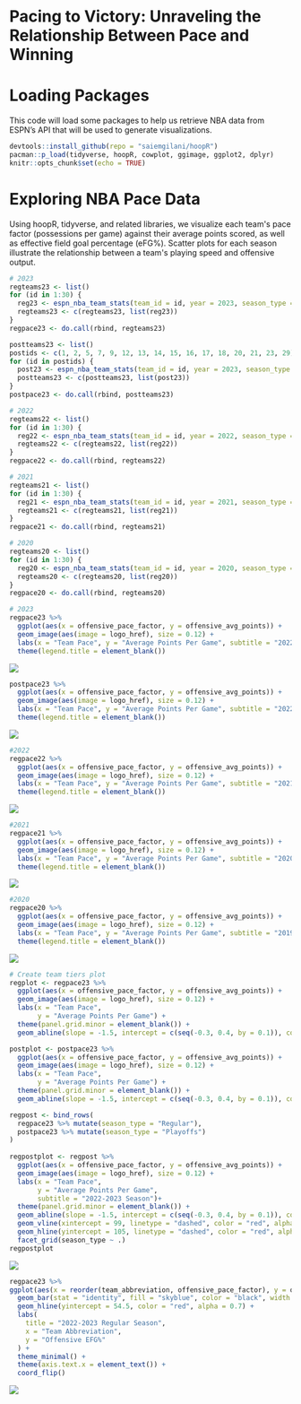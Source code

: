 Pacing to Victory: Unraveling the Relationship Between Pace and Winning
================

# Loading Packages

This code will load some packages to help us retrieve NBA data from
ESPN’s API that will be used to generate visualizations.

``` r
devtools::install_github(repo = "saiemgilani/hoopR") 
pacman::p_load(tidyverse, hoopR, cowplot, ggimage, ggplot2, dplyr)
knitr::opts_chunk$set(echo = TRUE)
```

# Exploring NBA Pace Data

Using hoopR, tidyverse, and related libraries, we visualize each team's pace factor (possessions per game) against their average points scored, as well as effective field goal percentage (eFG%). Scatter plots for each season illustrate the relationship between a team's playing speed and offensive output.

``` r
# 2023 
regteams23 <- list()
for (id in 1:30) {
  reg23 <- espn_nba_team_stats(team_id = id, year = 2023, season_type = "regular", total = FALSE)
  regteams23 <- c(regteams23, list(reg23))
}
regpace23 <- do.call(rbind, regteams23)

postteams23 <- list()
postids <- c(1, 2, 5, 7, 9, 12, 13, 14, 15, 16, 17, 18, 20, 21, 23, 29) 
for (id in postids) {
  post23 <- espn_nba_team_stats(team_id = id, year = 2023, season_type = "postseason", total = FALSE)
  postteams23 <- c(postteams23, list(post23))
}
postpace23 <- do.call(rbind, postteams23)

# 2022
regteams22 <- list()
for (id in 1:30) {
  reg22 <- espn_nba_team_stats(team_id = id, year = 2022, season_type = "regular", total = FALSE)
  regteams22 <- c(regteams22, list(reg22))
}
regpace22 <- do.call(rbind, regteams22)

# 2021
regteams21 <- list()
for (id in 1:30) {
  reg21 <- espn_nba_team_stats(team_id = id, year = 2021, season_type = "regular", total = FALSE)
  regteams21 <- c(regteams21, list(reg21))
}
regpace21 <- do.call(rbind, regteams21)

# 2020
regteams20 <- list()
for (id in 1:30) {
  reg20 <- espn_nba_team_stats(team_id = id, year = 2020, season_type = "regular", total = FALSE)
  regteams20 <- c(regteams20, list(reg20))
}
regpace20 <- do.call(rbind, regteams20)
```

``` r
# 2023
regpace23 %>% 
  ggplot(aes(x = offensive_pace_factor, y = offensive_avg_points)) +
  geom_image(aes(image = logo_href), size = 0.12) +
  labs(x = "Team Pace", y = "Average Points Per Game", subtitle = "2022-2023 Regular Season") + 
  theme(legend.title = element_blank())
```

![](Pace_files/figure-gfm/plots-1.png)<!-- -->

``` r
postpace23 %>% 
  ggplot(aes(x = offensive_pace_factor, y = offensive_avg_points)) +
  geom_image(aes(image = logo_href), size = 0.12) +
  labs(x = "Team Pace", y = "Average Points Per Game", subtitle = "2022-2023 Postseason") + 
  theme(legend.title = element_blank())
```

![](Pace_files/figure-gfm/plots-2.png)<!-- -->

``` r
#2022
regpace22 %>% 
  ggplot(aes(x = offensive_pace_factor, y = offensive_avg_points)) +
  geom_image(aes(image = logo_href), size = 0.12) +
  labs(x = "Team Pace", y = "Average Points Per Game", subtitle = "2021-2022 Regular Season") + 
  theme(legend.title = element_blank())
```

![](Pace_files/figure-gfm/plots-3.png)<!-- -->

``` r
#2021
regpace21 %>% 
  ggplot(aes(x = offensive_pace_factor, y = offensive_avg_points)) +
  geom_image(aes(image = logo_href), size = 0.12) +
  labs(x = "Team Pace", y = "Average Points Per Game", subtitle = "2020-2021 Regular Season") + 
  theme(legend.title = element_blank())
```

![](Pace_files/figure-gfm/plots-4.png)<!-- -->

``` r
#2020
regpace20 %>% 
  ggplot(aes(x = offensive_pace_factor, y = offensive_avg_points)) +
  geom_image(aes(image = logo_href), size = 0.12) +
  labs(x = "Team Pace", y = "Average Points Per Game", subtitle = "2019-2020 Regular Season") + 
  theme(legend.title = element_blank())
```

![](Pace_files/figure-gfm/plots-5.png)<!-- -->

``` r
# Create team tiers plot
regplot <- regpace23 %>%
  ggplot(aes(x = offensive_pace_factor, y = offensive_avg_points)) +
  geom_image(aes(image = logo_href), size = 0.12) +
  labs(x = "Team Pace",
       y = "Average Points Per Game") +
  theme(panel.grid.minor = element_blank()) +
  geom_abline(slope = -1.5, intercept = c(seq(-0.3, 0.4, by = 0.1)), color = "gray")

postplot <- postpace23 %>%
  ggplot(aes(x = offensive_pace_factor, y = offensive_avg_points)) +
  geom_image(aes(image = logo_href), size = 0.12) +
  labs(x = "Team Pace",
       y = "Average Points Per Game") +
  theme(panel.grid.minor = element_blank()) +
  geom_abline(slope = -1.5, intercept = c(seq(-0.3, 0.4, by = 0.1)), color = "gray")

regpost <- bind_rows(
  regpace23 %>% mutate(season_type = "Regular"),
  postpace23 %>% mutate(season_type = "Playoffs")
)
  
regpostplot <- regpost %>%
  ggplot(aes(x = offensive_pace_factor, y = offensive_avg_points)) +
  geom_image(aes(image = logo_href), size = 0.12) +
  labs(x = "Team Pace",
       y = "Average Points Per Game",
       subtitle = "2022-2023 Season")+
  theme(panel.grid.minor = element_blank()) +
  geom_abline(slope = -1.5, intercept = c(seq(-0.3, 0.4, by = 0.1)), color = "gray") +
  geom_vline(xintercept = 99, linetype = "dashed", color = "red", alpha = 0.5) +
  geom_hline(yintercept = 105, linetype = "dashed", color = "red", alpha = 0.5) +
  facet_grid(season_type ~ .)
regpostplot
```

![](Pace_files/figure-gfm/plots-6.png)<!-- -->

``` r
regpace23 %>%
ggplot(aes(x = reorder(team_abbreviation, offensive_pace_factor), y = offensive_effective_fg_pct)) +
  geom_bar(stat = "identity", fill = "skyblue", color = "black", width = 0.7) +
  geom_hline(yintercept = 54.5, color = "red", alpha = 0.7) +
  labs(
    title = "2022-2023 Regular Season",
    x = "Team Abbreviation",
    y = "Offensive EFG%"
  ) +
  theme_minimal() +
  theme(axis.text.x = element_text()) +
  coord_flip() 
```

![](Pace_files/figure-gfm/plots-7.png)<!-- -->